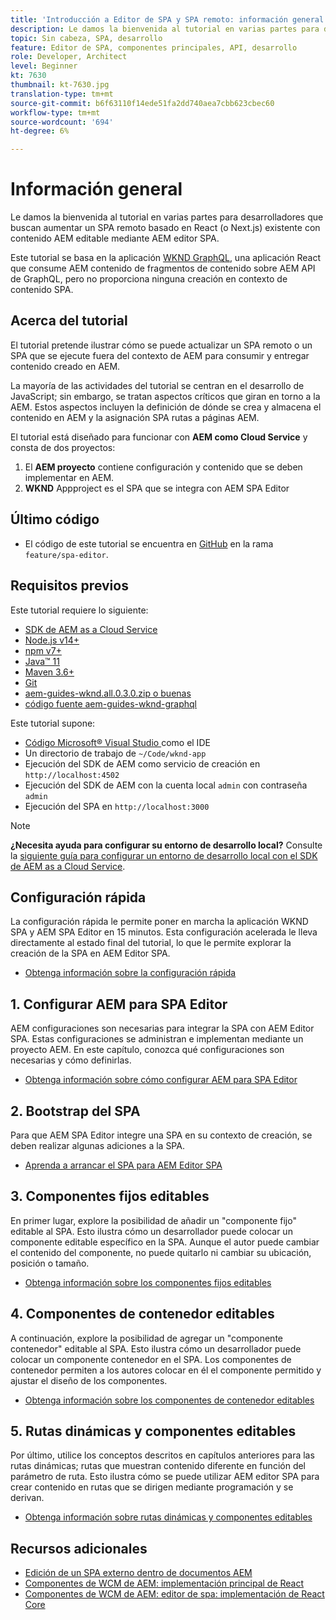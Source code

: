 ```yaml
---
title: 'Introducción a Editor de SPA y SPA remoto: información general'
description: Le damos la bienvenida al tutorial en varias partes para desarrolladores que buscan aumentar un SPA remoto existente con contenido AEM editable mediante AEM Editor SPA.
topic: Sin cabeza, SPA, desarrollo
feature: Editor de SPA, componentes principales, API, desarrollo
role: Developer, Architect
level: Beginner
kt: 7630
thumbnail: kt-7630.jpg
translation-type: tm+mt
source-git-commit: b6f63110f14ede51fa2dd740aea7cbb623cbec60
workflow-type: tm+mt
source-wordcount: '694'
ht-degree: 6%

---
```



# Información general

Le damos la bienvenida al tutorial en varias partes para desarrolladores que buscan aumentar un SPA remoto basado en React (o Next.js) existente con contenido AEM editable mediante AEM editor SPA.

Este tutorial se basa en la aplicación [WKND GraphQL](https://experienceleague.adobe.com/docs/experience-manager-learn/getting-started-with-aem-headless/graphql/overview.html), una aplicación React que consume AEM contenido de fragmentos de contenido sobre AEM API de GraphQL, pero no proporciona ninguna creación en contexto de contenido SPA.

## Acerca del tutorial

El tutorial pretende ilustrar cómo se puede actualizar un SPA remoto o un SPA que se ejecute fuera del contexto de AEM para consumir y entregar contenido creado en AEM.

La mayoría de las actividades del tutorial se centran en el desarrollo de JavaScript; sin embargo, se tratan aspectos críticos que giran en torno a la AEM. Estos aspectos incluyen la definición de dónde se crea y almacena el contenido en AEM y la asignación SPA rutas a páginas AEM.

El tutorial está diseñado para funcionar con **AEM como Cloud Service** y consta de dos proyectos:

1. El __AEM proyecto__ contiene configuración y contenido que se deben implementar en AEM.
1. __WKND__ Appproject es el SPA que se integra con AEM SPA Editor

## Último código

+ El código de este tutorial se encuentra en [GitHub](https://github.com/adobe/aem-guides-wknd-graphq) en la rama `feature/spa-editor`.

## Requisitos previos

Este tutorial requiere lo siguiente:

+ [SDK de AEM as a Cloud Service](https://experienceleague.adobe.com/docs/experience-manager-learn/cloud-service/local-development-environment-set-up/aem-runtime.html?lang=en)
+ [Node.js v14+](https://nodejs.org/en/)
+ [npm v7+](https://www.npmjs.com/)
+ [Java™ 11](https://downloads.experiencecloud.adobe.com/content/software-distribution/en/general.html)
+ [Maven 3.6+](https://maven.apache.org/)
+ [Git](https://git-scm.com/downloads)
+ [aem-guides-wknd.all.0.3.0.zip o buenas](https://github.com/adobe/aem-guides-wknd/releases)
+ [código fuente aem-guides-wknd-graphql](https://github.com/adobe/aem-guides-wknd-graphql)

Este tutorial supone:

+ [Código Microsoft® Visual Studio ](https://visualstudio.microsoft.com/) como el IDE
+ Un directorio de trabajo de `~/Code/wknd-app`
+ Ejecución del SDK de AEM como servicio de creación en `http://localhost:4502`
+ Ejecución del SDK de AEM con la cuenta local `admin` con contraseña `admin`
+ Ejecución del SPA en `http://localhost:3000`

>[!NOTE]
>
> **¿Necesita ayuda para configurar su entorno de desarrollo local?** Consulte la [siguiente guía para configurar un entorno de desarrollo local con el SDK de AEM as a Cloud Service](https://experienceleague.adobe.com/docs/experience-manager-learn/cloud-service/local-development-environment-set-up/overview.html).


## Configuración rápida

La configuración rápida le permite poner en marcha la aplicación WKND SPA y AEM SPA Editor en 15 minutos. Esta configuración acelerada le lleva directamente al estado final del tutorial, lo que le permite explorar la creación de la SPA en AEM Editor SPA.

+ [Obtenga información sobre la configuración rápida](./quick-setup.md)

## 1. Configurar AEM para SPA Editor

AEM configuraciones son necesarias para integrar la SPA con AEM Editor SPA. Estas configuraciones se administran e implementan mediante un proyecto AEM. En este capítulo, conozca qué configuraciones son necesarias y cómo definirlas.

+ [Obtenga información sobre cómo configurar AEM para SPA Editor](./aem-configure.md)

## 2. Bootstrap del SPA

Para que AEM SPA Editor integre una SPA en su contexto de creación, se deben realizar algunas adiciones a la SPA.

+ [Aprenda a arrancar el SPA para AEM Editor SPA](./spa-bootstrap.md)

## 3. Componentes fijos editables

En primer lugar, explore la posibilidad de añadir un &quot;componente fijo&quot; editable al SPA. Esto ilustra cómo un desarrollador puede colocar un componente editable específico en la SPA. Aunque el autor puede cambiar el contenido del componente, no puede quitarlo ni cambiar su ubicación, posición o tamaño.

+ [Obtenga información sobre los componentes fijos editables](./spa-fixed-component.md)

## 4. Componentes de contenedor editables

A continuación, explore la posibilidad de agregar un &quot;componente contenedor&quot; editable al SPA. Esto ilustra cómo un desarrollador puede colocar un componente contenedor en el SPA. Los componentes de contenedor permiten a los autores colocar en él el componente permitido y ajustar el diseño de los componentes.

+ [Obtenga información sobre los componentes de contenedor editables](./spa-container-component.md)

## 5. Rutas dinámicas y componentes editables

Por último, utilice los conceptos descritos en capítulos anteriores para las rutas dinámicas; rutas que muestran contenido diferente en función del parámetro de ruta. Esto ilustra cómo se puede utilizar AEM editor SPA para crear contenido en rutas que se dirigen mediante programación y se derivan.

+ [Obtenga información sobre rutas dinámicas y componentes editables](./spa-dynamic-routes.md)

## Recursos adicionales

+ [Edición de un SPA externo dentro de documentos AEM](https://experienceleague.adobe.com/docs/experience-manager-cloud-service/implementing/developing/hybrid/editing-external-spa.html)
+ [Componentes de WCM de AEM: implementación principal de React](https://www.npmjs.com/package/@adobe/aem-core-components-react-base)
+ [Componentes de WCM de AEM: editor de spa: implementación de React Core](https://www.npmjs.com/package/@adobe/aem-core-components-react-spa)
